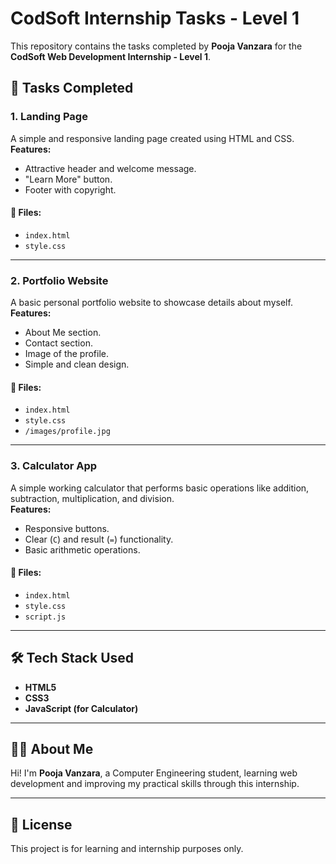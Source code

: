 # CodSoft Internship Tasks - Level 1

This repository contains the tasks completed by **Pooja Vanzara** for the **CodSoft Web Development Internship - Level 1**.  

## 🚀 Tasks Completed

### 1. Landing Page
A simple and responsive landing page created using HTML and CSS.  
**Features:**
- Attractive header and welcome message.
- "Learn More" button.
- Footer with copyright.

#### 📂 Files:
- `index.html`
- `style.css`

---

### 2. Portfolio Website
A basic personal portfolio website to showcase details about myself.  
**Features:**
- About Me section.
- Contact section.
- Image of the profile.
- Simple and clean design.

#### 📂 Files:
- `index.html`
- `style.css`
- `/images/profile.jpg`

---

### 3. Calculator App
A simple working calculator that performs basic operations like addition, subtraction, multiplication, and division.  
**Features:**
- Responsive buttons.
- Clear (`C`) and result (`=`) functionality.
- Basic arithmetic operations.

#### 📂 Files:
- `index.html`
- `style.css`
- `script.js`

---

## 🛠️ Tech Stack Used
- **HTML5**
- **CSS3**
- **JavaScript (for Calculator)**

---

## 🙋‍♀️ About Me
Hi! I'm **Pooja Vanzara**, a Computer Engineering student, learning web development and improving my practical skills through this internship.

---

## 📄 License
This project is for learning and internship purposes only.
